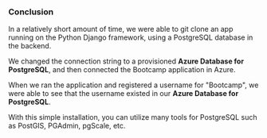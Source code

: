 ### Conclusion
In a relatively short amount of time, we were able to git clone an app running on the Python Django framework, using a PostgreSQL database in the backend. 

We changed the connection string to a provisioned **Azure Database for PostgreSQL**, and then connected the Bootcamp application in Azure. 

When we ran the application and registered a username for "Bootcamp", we were able to see that the username existed in our **Azure Database for PostgreSQL**. 

With this simple installation, you can utilize many tools for PostgreSQL such as PostGIS, PGAdmin, pgScale, etc. 
